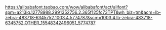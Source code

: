 ﻿https://alibabafont.taobao.com/wow/alibabafont/act/alifont?spm=a213iq.12778988.2991352756.2.365f125fc73TPT&wh_biz=tm&acm=lb-zebra-483718-6345752.1003.4.5774787&scm=1003.4.lb-zebra-483718-6345752.OTHER_15548342496051_5774787